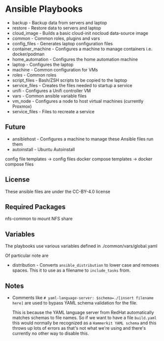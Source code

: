 # Ansible Playbooks

* backup - Backup data from servers and laptop
* restore - Restore data to servers and laptop
* cloud_image - Builds a basic cloud-init nocloud data-source image
* common - Common roles, plugins and vars
* config_files - Generates laptop configuration files
* container_machine - Configures a machine to manage containers i.e. docker/podman
* home_automation - Configures the home automation machine
* laptop - Configures the laptop
* machine - Common configuration for VMs
* roles - Common roles
* script_files - Bash/ZSH scripts to be copied to the laptop
* service_files - Creates the files needed to startup a service
* unifi - Configures a Unifi controller VM
* vars - Common ansible variable files
* vm_node - Configures a node to host virtual machines (currently Proxmox)
* service_files - Files to recreate a service

## Future

* ansiblehost - Configures a machine to manage these Ansible files run them
* autoinstall - Ubuntu Autoinstall

config file templates -> config files
docker compose templates -> docker compose files

## License

These ansible files are under the CC-BY-4.0 license


## Required Packages

nfs-common to mount NFS share

## Variables

The playbooks use various variables defined in ./common/vars/global.yaml

Of particular note are

* distribution - Converts `ansible_distribution` to lower case and removes
  spaces. This it to use as a filename to `include_tasks` from.

## Notes

* Comments like `# yaml-language-server: $schema=./[insert filename here]`
  are used to bypass YAML schema validation for the file.

  This is because the YAML language server from RedHat automatically matches
  schemas to file names. So if we want to have a file `build.yaml` this
  would normally be recognized as a `Hammerkit YAML schema` and this throws
  up lots of errors as that's not what we're using and there's currently no
  other way to disable this.
